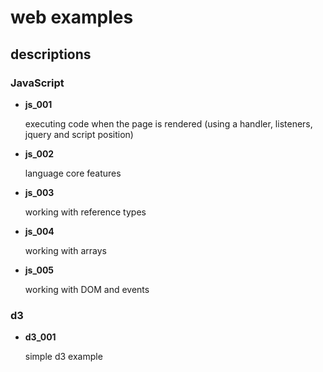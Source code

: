 # web examples

## descriptions

### JavaScript

  * __js_001__

    executing code when the page is rendered (using a handler, listeners, jquery and script position)

  * __js_002__

    language core features

  * __js_003__

    working with reference types

  * __js_004__

    working with arrays

  * __js_005__

    working with DOM and events

### d3

  * __d3_001__

    simple d3 example

